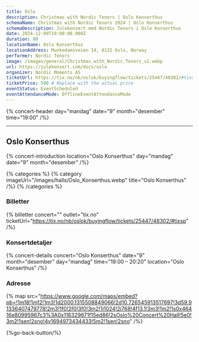```yaml
---
title: Oslo
description: Christmas with Nordic Tenors | Oslo Konserthus
schemaName: Christmas with Nordic Tenors 2024 | Oslo Konserthus
schemaDescription: Julekonsert med Nordic Tenors i Oslo Konserthus
date: 2024-12-09T19:00:00.000Z
duration: 80
locationName: Oslo Konserthus
locationAddress: Munkedamsveien 14, 0115 Oslo, Norway
performer: Nordic Tenors
image: /images/general/Christmas_with_Nordic_Tenors_v2.webp
url: https://julekonsert.com/docs/oslo
organizer: Nordic Moments AS
ticketUrl: https://tix.no/nb/oslok/buyingflow/tickets/25447/48302/#tixsp
ticketPrice: 590 # Replace with the actual price
eventStatus: EventScheduled
eventAttendanceMode: OfflineEventAttendanceMode
---
```


{% concert-header day="mandag" date="9" month="desember" time="19:00" /%}

---

## Oslo Konserthus

{% concert-introduction location="Oslo Konserthus" day="mandag" date="9" month="desember" /%}

{% categories %}
{% category imageUrl="/images/halls/Oslo_Konserthus.webp" title="Oslo Konserthus" /%}
{% /categories %}

### Billetter

{% billetter concert="" outlet="tix.no" ticketUrl="https://tix.no/nb/oslok/buyingflow/tickets/25447/48302/#tixsp" /%}

### Konsertdetaljer

{% concert-details concert="Oslo Konserthus" date="9" month="desember" day="mandag" time="19:00 – 20:20" location="Oslo Konserthus" /%}

### Adresse

{% map src="https://www.google.com/maps/embed?pb=!1m18!1m12!1m3!1d2000.1315508849066!2d10.726545913517697!3d59.91336407479778!2m3!1f0!2f0!3f0!3m2!1i1024!2i768!4f13.1!3m3!1m2!1s0x46416e80995967c3%3A0x116329671f15ed86!2sOslo%20Concert%20Hall!5e0!3m2!1sen!2sno!4v1694973434433!5m2!1sen!2sno" /%}

{%go-back-button/%}
